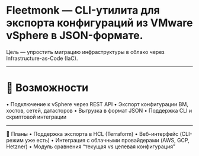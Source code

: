 # Fleetmonk — CLI-утилита для экспорта конфигураций из VMware vSphere в JSON-формате. 

Цель — упростить миграцию инфраструктуры в облако через Infrastructure-as-Code (IaC).

---

# 🚀 Возможности
 • Подключение к vSphere через REST API
 • Экспорт конфигурации ВМ, хостов, сетей, датасторов
 • Выгрузка в формат JSON
 • Поддержка CLI и скриптовой интеграции
 
---

📅 Планы
 • Поддержка экспорта в HCL (Terraform)
 • Веб-интерфейс (CLI-режим уже есть)
 • Интеграция с облачными провайдерами (AWS, GCP, Hetzner)
 • Модуль сравнения “текущая vs целевая конфигурация”
